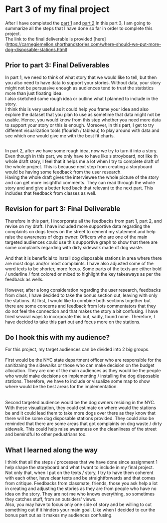 # Part 3 of my final project
After I have completed the [part 1](https://mimi-vinaiphat.github.io/portfolio/final_project_1_mimi.html) and [part 2](https://mimi-vinaiphat.github.io/portfolio/final_project_2_mimi.html)
In this part 3, I am going to summarize all the steps that I have done so far in order to complete this project.
<br/> The link to the final deliverable is provided [here] (https://carnegiemellon.shorthandstories.com/where-should-we-put-more-dog-disposable-stations.html)

## Prior to part 3: Final Deliverables
In part 1, we need to think of what story that we would like to tell, but then you also need to have data to support your stories.
Without data, your story might not be persuasive enough as audiences tend to trust the statistics more than just floating idea.
<br/> I also sketched some rough idea or outline what I planned to include in the story. 
<br/> I think this is very useful as it could help you frame your idea and also explore the dataset that you plan to use as sometime that data might not be usable.
Hence, you would know from this step whether you need more data to support your story or this is enough.
Moreover, in this part, I get to try different visualization tools (flourish / tableau) to play around with data and see which one would give me with the best fit charts.

<br/>
In part 2, after we have some rough idea, now we try to turn it into a story. 
<br/> Even though in this part, we only have to have like s stroyboard, not like th whole draft story, I feel that it helps me a lot when I try to complete draft of the whole project.
This is because next step from creating a storyboard would be having some feedback from the user research.
<br/> Having the whole draft gives the interviewee the whole picture of the story and can get more insightful comments. They can read through the whole story and and give a better feed back that relevant to the next part.
This includes that feedback from classes as well.

## Revision for part 3: Final Deliverable
Therefore in this part, I incorporate all the feedbacks from part 1, part 2, and revise on my draft.
I have included more supportive data regarding the complaints on dogs feces on the street to cement my statement and help raise the awareness of dogs owner. 
Officers who are one of the main targeted audiences could use this supportive graph to show that there are some complaints regarding with dirty sidewalk made of dog waste. 
<br/> 
<br/> And that it is beneficial to install dog disposable stations in area where there are most dogs and/or most complaints.
I have also adjusted some of the word texts to be shorter, more focus. 
Some parts of the texts are either bold / underline / font colored or mixed to highlight the key takeaways as per the feedback as wells.
<br/>
<br/> However, after a long consideration regarding the user research, feedbacks from class, I have decided to take the bonus section out, leaving with only the stations. At first, I would like to combine both sections together but there are some concerns and feedback from lots commentators that they do not feel the connection and that makes the story a bit confusing. I have tried sevaral ways to incorporate this but, sadly, found none. Therefore, I have decided to take this part out and focus more on the stations.

## Do I hook this with my audience?
For this project, my target audiences can be divided into 2 big groups.
<br/>
<br/>   First would be the NYC state department officer who are responsible for the sanitizaing the sidewalks or those who can make decision on the budget allocation. They are one of the main audiences as they would be the people who would make decisions on implementing / installing the dog disposable stations. Therefore, we have to include or visualize some map to show where would be the best areas for the implementation.
<br/>   
<br/> Second targeted audience would be the dog owners residing in the NYC. With these visualization, they could estimate on where would the stations be and it could lead them to take more dogs over there as they know that there will be some dog disposable stations provided. They could also be reminded that there are some areas that got complaints on dog waste / dirty sidewalk. This could help raise awareness on the cleanliness of the street and bemindful to other pedustrians too.
<br/> 

## What I learned along the way
I think that all the steps / processes that we have done since assignment 1 help shape the storyboard and what I want to include in my final project.
Not only that, when I put on the texts / story, I try to have them coherent with each other, have clear texts and be straightforwards and that comes from critique. 
Feedbacks from classmate, friends, those you ask help a lot in creating and adjusting the stories as they are from people who have no idea on the story. They are not me who knows everything, so sometimes they catches stuff, from an outsiders' views.
<br/> Also, you may have to focus only one side of story and be willing to cut something out if it hinders your main goal. 
Like when I decided to cur the bonus part out as it makes my audiences confusing.
